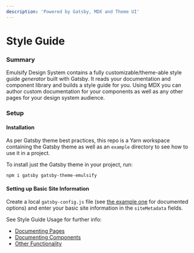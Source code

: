 ```yaml
---
description: 'Powered by Gatsby, MDX and Theme UI'
---
```


# Style Guide

### Summary

Emulsify Design System contains a fully customizable/theme-able style guide _generator_ built with Gatsby. It reads your documentation and component library and builds a style guide for you. Using MDX you can author custom documentation for your components as well as any other pages for your design system audience.

### Setup

#### Installation

As per Gatsby theme best practices, this repo is a Yarn workspace containing the Gatsby theme as well as an `example` directory to see how to use it in a project.

To install just the Gatsby theme in your project, run:

`npm i gatsby gatsby-theme-emulsify`

#### Setting up Basic Site Information

Create a local `gatsby-config.js` file \(see [the example one](https://github.com/emulsify-ds/gatsby-theme-emulsify-workspace/blob/master/example/gatsby-config.js) for documented options\) and enter your basic site information in the `siteMetadata` fields.

See Style Guide Usage for further info:

* [Documenting Pages](../style-guide-usage/documenting-pages.md)
* [Documenting Components](../style-guide-usage/documenting-components.md)
* [Other Functionality](../style-guide-usage/other-functionality.md)



